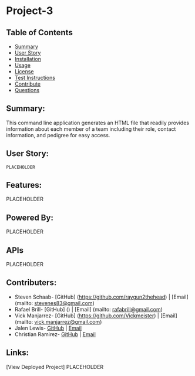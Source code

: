 # Project-3

## Table of Contents
* [Summary](#Summary)
* [User Story](#User_Story)
* [Installation](#Installation)
* [Usage](#Usage)
* [License](#License)
* [Test Instructions](#Tests)
* [Contribute](#Contribute)
* [Questions](#Questions)

## Summary:
This command line application generates an HTML file that readily provides information about each member of a team including their role, contact information, and pedigree for easy access.




## User Story:
```
PLACEHOLDER

```
## Features:
PLACEHOLDER

## Powered By:
PLACEHOLDER

## APIs
PLACEHOLDER


## Contributers:
* Steven Schaab- [GitHub] (https://github.com/raygun2thehead) | [Email] (mailto: stevenes83@gmail.com)
* Rafael Brill- [GitHub] () | [Email] (mailto: rafabrill@gmail.com)
* Vick Manjarrez- [GitHub] (https://github.com/Vickmeister) | [Email](mailto: vick.manjarrez@gmail.com)
* Jalen Lewis- [GitHub](https://github.com/jlew2529) | [Email](mailto:jalenlew1995@gmail.com) 
* Christian Ramirez- [GitHub](https://github.com/cramirez88) | [Email](mailto:christian.r0602@gmail.com) 

## Links:

[View Deployed Project] PLACEHOLDER
